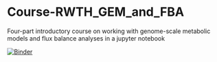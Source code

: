 # Course-RWTH_GEM_and_FBA
Four-part introductory course on working with genome-scale metabolic models and flux balance analyses in a jupyter notebook

[![Binder](https://mybinder.org/badge_logo.svg)](https://mybinder.org/v2/gh/BrigidaF/Course-RWTH_GEM_and_FBA/main)


